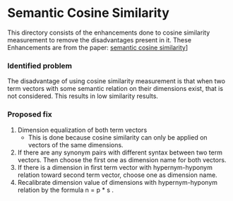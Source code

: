 # Semantic Cosine Similarity

This directory consists of the enhancements done to cosine similarity measurement to remove the disadvantages present in it.
These Enhancements are from the paper: [semantic cosine similarity](https://google.com/)]

### Identified problem
The disadvantage of using cosine similarity measurement is that when two term vectors with some semantic relation on their dimensions exist, that is not considered. This results in low similarity results.

### Proposed fix
1. Dimension equalization of both term vectors
    -   This is done because cosine similarity can only be applied on vectors of the same dimensions.
2. If there are any synonym pairs with different syntax between two term vectors. Then choose the first one as dimension name for both vectors.
3. If there is a dimension in first term vector with hypernym-hyponym relation toward second term vector, choose one as dimension name.
4. Recalibrate dimension value of dimensions with hypernym-hyponym relation by the formula n = p * s .

